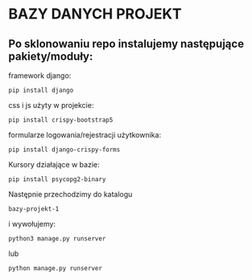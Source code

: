 # BAZY DANYCH PROJEKT 

## Po sklonowaniu repo instalujemy następujące pakiety/moduły:
framework django:
```
pip install django
```
css i js użyty w projekcie:
```
pip install crispy-bootstrap5
```
formularze logowania/rejestracji użytkownika:
```
pip install django-crispy-forms
```
Kursory działające w bazie:
```
pip install psycopg2-binary
```

Następnie przechodzimy do katalogu  
```
bazy-projekt-1 
```
i wywołujemy: <br/>
```
python3 manage.py runserver
```
lub <br/>
```
python manage.py runserver
```
